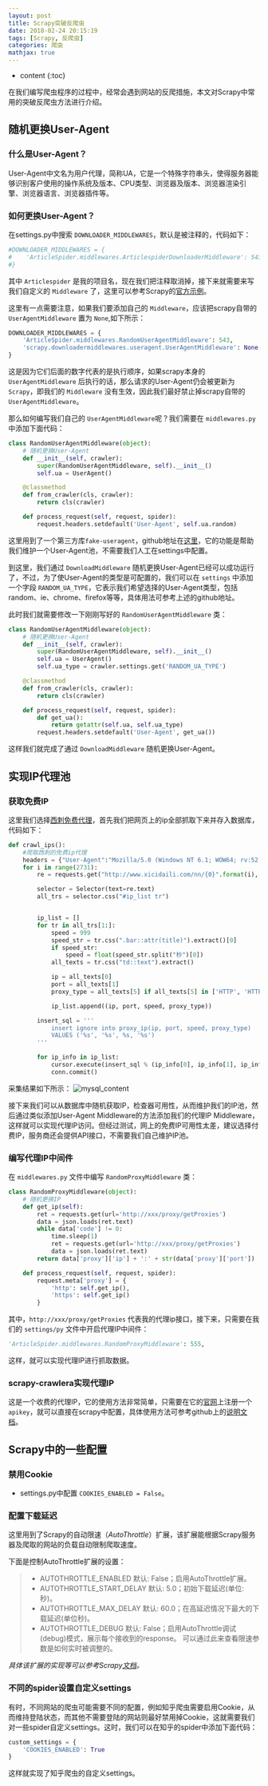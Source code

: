 ```yaml
---
layout: post
title: Scrapy突破反爬虫
date: 2018-02-24 20:15:19
tags: [Scrapy, 反爬虫]
categories: 爬虫
mathjax: true
---
```


* content
{:toc}

在我们编写爬虫程序的过程中，经常会遇到网站的反爬措施，本文对Scrapy中常用的突破反爬虫方法进行介绍。




## 随机更换User-Agent

### 什么是User-Agent？

User-Agent中文名为用户代理，简称UA，它是一个特殊字符串头，使得服务器能够识别客户使用的操作系统及版本、CPU类型、浏览器及版本、浏览器渲染引擎、浏览器语言、浏览器插件等。

### 如何更换User-Agent？

在settings.py中搜索 `DOWNLOADER_MIDDLEWARES`，默认是被注释的，代码如下：

```python
#DOWNLOADER_MIDDLEWARES = {
#    'ArticleSpider.middlewares.ArticlespiderDownloaderMiddleware': 543,
#}
```

其中 `Articlespider` 是我的项目名，现在我们把注释取消掉，接下来就需要来写我们自定义的 `Middleware` 了，这里可以参考Scrapy的[官方示例](https://doc.scrapy.org/en/latest/topics/downloader-middleware.html#writing-your-own-downloader-middleware)。

这里有一点需要注意，如果我们要添加自己的 `Middleware`，应该把scrapy自带的 `UserAgentMiddleware` 置为 `None`,如下所示：

```python
DOWNLOADER_MIDDLEWARES = {
    'ArticleSpider.middlewares.RandomUserAgentMiddleware': 543,
    'scrapy.downloadermiddlewares.useragent.UserAgentMiddleware': None,
}
```

这是因为它们后面的数字代表的是执行顺序，如果scrapy本身的 `UserAgentMiddleware` 后执行的话，那么请求的User-Agent仍会被更新为`Scrapy`，即我们的 `Middleware` 没有生效，因此我们最好禁止掉scrapy自带的 `UserAgentMiddleware`。

那么如何编写我们自己的 `UserAgentMiddleware`呢？我们需要在 `middlewares.py` 中添加下面代码：

```python
class RandomUserAgentMiddleware(object):
    # 随机更换User-Agent
    def __init__(self, crawler):
        super(RandomUserAgentMiddleware, self).__init__()
        self.ua = UserAgent()

    @classmethod
    def from_crawler(cls, crawler):
        return cls(crawler)

    def process_request(self, request, spider):
        request.headers.setdefault('User-Agent', self.ua.random)
```

这里用到了一个第三方库`fake-useragent`，github地址在[这里](https://github.com/hellysmile/fake-useragent)，它的功能是帮助我们维护一个User-Agent池，不需要我们人工在settings中配置。

到这里，我们通过 `DownloadMiddleware` 随机更换User-Agent已经可以成功运行了，不过，为了使User-Agent的类型是可配置的，我们可以在 `settings` 中添加一个字段 `RANDOM_UA_TYPE`，它表示我们希望选择的User-Agent类型，包括random、ie、chrome、firefox等等，具体用法可参考上述的github地址。

此时我们就需要修改一下刚刚写好的 `RandomUserAgentMiddleware` 类：

```python
class RandomUserAgentMiddleware(object):
    # 随机更换User-Agent
    def __init__(self, crawler):
        super(RandomUserAgentMiddleware, self).__init__()
        self.ua = UserAgent()
        self.ua_type = crawler.settings.get('RANDOM_UA_TYPE')

    @classmethod
    def from_crawler(cls, crawler):
        return cls(crawler)

    def process_request(self, request, spider):
        def get_ua():
            return getattr(self.ua, self.ua_type)
        request.headers.setdefault('User-Agent', get_ua())
```

这样我们就完成了通过 `DownloadMiddleware` 随机更换User-Agent。

## 实现IP代理池

### 获取免费IP

这里我们选择[西刺免费代理](http://www.xicidaili.com/nn)，首先我们把网页上的ip全部抓取下来并存入数据库，代码如下：

```python
def crawl_ips():
    #爬取西刺的免费ip代理
    headers = {"User-Agent":"Mozilla/5.0 (Windows NT 6.1; WOW64; rv:52.0) Gecko/20100101 Firefox/52.0"}
    for i in range(2731):
        re = requests.get("http://www.xicidaili.com/nn/{0}".format(i), headers=headers)

        selector = Selector(text=re.text)
        all_trs = selector.css("#ip_list tr")


        ip_list = []
        for tr in all_trs[1:]:
            speed = 999
            speed_str = tr.css(".bar::attr(title)").extract()[0]
            if speed_str:
                speed = float(speed_str.split("秒")[0])
            all_texts = tr.css("td::text").extract()

            ip = all_texts[0]
            port = all_texts[1]
            proxy_type = all_texts[5] if all_texts[5] in ['HTTP', 'HTTPS'] else 'HTTP'

            ip_list.append((ip, port, speed, proxy_type))

        insert_sql = '''
            insert ignore into proxy_ip(ip, port, speed, proxy_type)
            VALUES ('%s', '%s', %s, '%s')
        '''

        for ip_info in ip_list:
            cursor.execute(insert_sql % (ip_info[0], ip_info[1], ip_info[2], ip_info[3]))
            conn.commit()
```

采集结果如下所示：
![mysql_content](http://ouy59qaqh.bkt.clouddn.com/proxy_ip.jpg)

接下来我们可以从数据库中随机获取IP，检查器可用性，从而维护我们的IP池，然后通过类似添加User-Agent Middleware的方法添加我们的代理IP Middleware，这样就可以实现代理IP访问。但经过测试，网上的免费IP可用性太差，建议选择付费IP，服务商还会提供API接口，不需要我们自己维护IP池。

### 编写代理IP中间件

在 `middlewares.py` 文件中编写 `RandomProxyMiddleware` 类：

```python
class RandomProxyMiddleware(object):
    # 随机更换IP
    def get_ip(self):
        ret = requests.get(url='http://xxx/proxy/getProxies')
        data = json.loads(ret.text)
        while data['code'] != 0:
            time.sleep(1)
            ret = requests.get(url='http://xxx/proxy/getProxies')
            data = json.loads(ret.text)
        return data['proxy']['ip'] + ':' + str(data['proxy']['port'])

    def process_request(self, request, spider):
        request.meta['proxy'] = {
            'http': self.get_ip(),
            'https': self.get_ip()
        }
```

其中，`http://xxx/proxy/getProxies` 代表我的代理ip接口，接下来，只需要在我们的 `settings/py` 文件中开启代理IP中间件：

```python
'ArticleSpider.middlewares.RandomProxyMiddleware': 555,
```

这样，就可以实现代理IP进行抓取数据。

### scrapy-crawlera实现代理IP

这是一个收费的代理IP，它的使用方法非常简单，只需要在它的[官网](https://scrapinghub.com/crawlera)上注册一个 `apikey`，就可以直接在scrapy中配置，具体使用方法可参考github上的[说明文档](https://github.com/scrapy-plugins/scrapy-crawlera/blob/master/docs/index.rst)。

## Scrapy中的一些配置

### 禁用Cookie

* settings.py中配置 `COOKIES_ENABLED = False`。

### 配置下载延迟

这里用到了Scrapy的自动限速（$AutoThrottle$）扩展，该扩展能根据Scrapy服务器及爬取的网站的负载自动限制爬取速度。

下面是控制AutoThrottle扩展的设置：

> * AUTOTHROTTLE_ENABLED
    默认: False；启用AutoThrottle扩展。
> * AUTOTHROTTLE_START_DELAY
    默认: 5.0；初始下载延迟(单位:秒)。
> * AUTOTHROTTLE_MAX_DELAY
    默认: 60.0；在高延迟情况下最大的下载延迟(单位秒)。
> * AUTOTHROTTLE_DEBUG
    默认: False；启用AutoThrottle调试(debug)模式，展示每个接收到的response。 可以通过此来查看限速参数是如何实时被调整的。
    
*具体该扩展的实现等可以参考Scrapy[文档](https://doc.scrapy.org/en/latest/topics/autothrottle.html)。*

### 不同的spider设置自定义settings

有时，不同网站的爬虫可能需要不同的配置，例如知乎爬虫需要启用Cookie，从而维持登陆状态，而其他不需要登陆的网站则最好禁用掉Cookie，这就需要我们对一些spider自定义settings。这时，我们可以在知乎的spider中添加下面代码：

```python
custom_settings = {
    'COOKIES_ENABLED': True
}
```

这样就实现了知乎爬虫的自定义settings。

